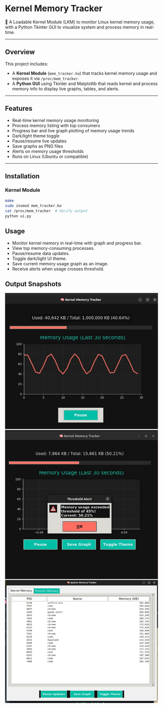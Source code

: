 # Kernel Memory Tracker

🧠 A Loadable Kernel Module (LKM) to monitor Linux kernel memory usage, with a Python Tkinter GUI to visualize system and process memory in real-time.

---

## Overview

This project includes:

- A **Kernel Module** (`mem_tracker.ko`) that tracks kernel memory usage and exposes it via `/proc/mem_tracker`.
- A **Python GUI** using Tkinter and Matplotlib that reads kernel and process memory info to display live graphs, tables, and alerts.

---

## Features

- Real-time kernel memory usage monitoring
- Process memory listing with top consumers
- Progress bar and live graph plotting of memory usage trends
- Dark/light theme toggle
- Pause/resume live updates
- Save graphs as PNG files
- Alerts on memory usage thresholds
- Runs on Linux (Ubuntu or compatible)

---

## Installation

### Kernel Module

```bash
make
sudo insmod mem_tracker.ko
cat /proc/mem_tracker  # Verify output
python ui.py
```
## Usage

- Monitor kernel memory in real-time with graph and progress bar.
- View top memory-consuming processes.
- Pause/resume data updates.
- Toggle dark/light UI theme.
- Save current memory usage graph as an image.
- Receive alerts when usage crosses threshold.

 ## Output Snapshots
 ![Graph](graph.jpg)
 ![Graph](graph2.jpg)
 ![Graph](graph3.jpg)
